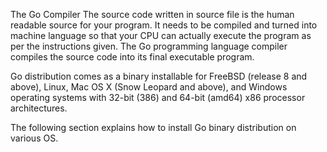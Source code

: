 The Go Compiler
The source code written in source file is the human readable source for your program. It needs to be compiled and turned into machine language so that your CPU can actually execute the program as per the instructions given. The Go programming language compiler compiles the source code into its final executable program.

Go distribution comes as a binary installable for FreeBSD (release 8 and above), Linux, Mac OS X (Snow Leopard and above), and Windows operating systems with 32-bit (386) and 64-bit (amd64) x86 processor architectures.

The following section explains how to install Go binary distribution on various OS.

